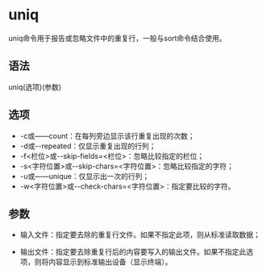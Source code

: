 # uniq

uniq命令用于报告或忽略文件中的重复行，一般与sort命令结合使用。

## 语法

uniq(选项)(参数)

## 选项

* -c或——count：在每列旁边显示该行重复出现的次数；
* -d或--repeated：仅显示重复出现的行列；
* -f<栏位>或--skip-fields=<栏位>：忽略比较指定的栏位；
* -s<字符位置>或--skip-chars=<字符位置>：忽略比较指定的字符；
* -u或——unique：仅显示出一次的行列；
* -w<字符位置>或--check-chars=<字符位置>：指定要比较的字符。

## 参数

* 输入文件：指定要去除的重复行文件。如果不指定此项，则从标准读取数据；

* 输出文件：指定要去除重复行后的内容要写入的输出文件。如果不指定此选项，则将内容显示到标准输出设备（显示终端）。

